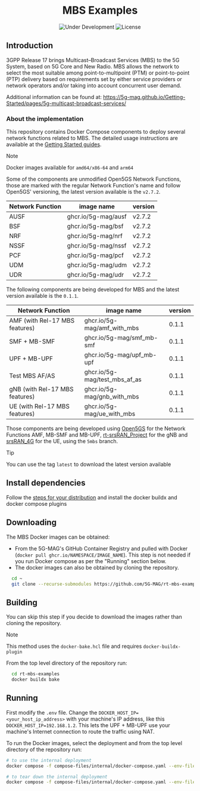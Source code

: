 <h1 align="center">MBS Examples</h1>
<p align="center">
  <img src="https://img.shields.io/badge/Status-Under_Development-yellow" alt="Under Development">
  <img src="https://img.shields.io/badge/License-5G--MAG%20Public%20License%20(v1.0)-blue" alt="License">
</p>

## Introduction

3GPP Release 17 brings Multicast–Broadcast Services (MBS) to the 5G System, based on 5G Core and New Radio. MBS allows the network to select the most suitable among point-to-multipoint (PTM) or point-to-point (PTP) delivery based on requirements set by either service providers or network operators and/or taking into account concurrent user demand.

Additional information can be found at: https://5g-mag.github.io/Getting-Started/pages/5g-multicast-broadcast-services/

### About the implementation

This repository contains Docker Compose components to deploy several network functions related to MBS.
The detailed usage instructions are available at the [Getting Started guides](https://5g-mag.github.io/Getting-Started/pages/5g-multicast-broadcast-services/usage/docker-implementation.html).

> [!NOTE]
> Docker images available for `amd64/x86-64` and `arm64`

Some of the components are unmodified Open5GS Network Functions, those are marked with the regular Network Function's name and follow Open5GS' versioning, the latest version available is the `v2.7.2`.

| Network Function | image name          | version |
| ---              | ---                 | ---     |
| AUSF             | ghcr.io/5g-mag/ausf | v2.7.2  |
| BSF              | ghcr.io/5g-mag/bsf  | v2.7.2  |
| NRF              | ghcr.io/5g-mag/nrf  | v2.7.2  |
| NSSF             | ghcr.io/5g-mag/nssf | v2.7.2  |
| PCF              | ghcr.io/5g-mag/pcf  | v2.7.2  |
| UDM              | ghcr.io/5g-mag/udm  | v2.7.2  |
| UDR              | ghcr.io/5g-mag/udr  | v2.7.2  |

The following components are being developed for MBS and the latest version available is the `0.1.1`.

| Network Function               | image name                     | version |
| ---                            | ---                            | ---     |
| AMF (with Rel-17 MBS features) | ghcr.io/5g-mag/amf_with_mbs    | 0.1.1   |
| SMF + MB-SMF                   | ghcr.io/5g-mag/smf_mb-smf      | 0.1.1   |
| UPF + MB-UPF                   | ghcr.io/5g-mag/upf_mb-upf      | 0.1.1   |
| Test MBS AF/AS                 | ghcr.io/5g-mag/test_mbs_af_as  | 0.1.1   |
| gNB (with Rel-17 MBS features) | ghcr.io/5g-mag/gnb_with_mbs    | 0.1.1   |
| UE (with Rel-17 MBS features)  | ghcr.io/5g-mag/ue_with_mbs     | 0.1.1   |

Those components are being developed using [Open5GS](https://github.com/5G-MAG/open5gs) for the Network Functions AMF, MB-SMF and MB-UPF, [rt-srsRAN_Project](https://github.com/5G-MAG/rt-srsRAN_Project) for the gNB and [srsRAN_4G](https://github.com/5G-MAG/srsRAN_4G) for the UE, using the `5mbs` branch.

> [!TIP]
> You can use the tag `latest` to download the latest version available

## Install dependencies

Follow the [steps for your distribution](https://docs.docker.com/engine/install/) and install the docker buildx and docker compose plugins

## Downloading

The MBS Docker images can be obtained:
* From the 5G-MAG's GitHub Container Registry and pulled with Docker (`docker pull ghcr.io/NAMESPACE/IMAGE_NAME`). This step is not needed if you run Docker compose as per the "Running" section below.
* The docker images can also be obtained by cloning the repository.

```bash
  cd ~
  git clone --recurse-submodules https://github.com/5G-MAG/rt-mbs-examples.git
```

## Building

You can skip this step if you decide to download the images rather than cloning the repository.

> [!NOTE]
> This method uses the `docker-bake.hcl` file and requires `docker-buildx-plugin`

From the top level directory of the repository run:

```bash
  cd rt-mbs-examples
  docker buildx bake
```

## Running

First modify the `.env` file. Change the `DOCKER_HOST_IP=<your_host_ip_address>` with your machine's IP address, like this `DOCKER_HOST_IP=192.168.1.2`. This lets the UPF + MB-UPF use your machine's Internet connection to route the traffic using NAT.

To run the Docker images, select the deployment and from the top level directory of the repository run:

```bash
# to use the internal deployment
docker compose -f compose-files/internal/docker-compose.yaml --env-file=.env up -d
```

```bash
# to tear down the internal deployment
docker compose -f compose-files/internal/docker-compose.yaml --env-file=.env down
```

